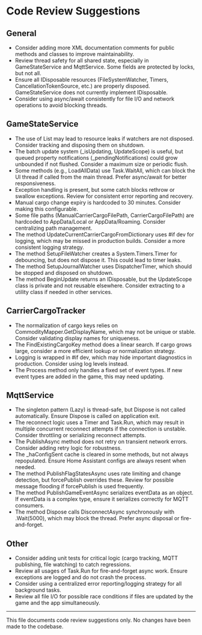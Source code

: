 # Code Review Suggestions

## General
- Consider adding more XML documentation comments for public methods and classes to improve maintainability.
- Review thread safety for all shared state, especially in GameStateService and MqttService. Some fields are protected by locks, but not all.
- Ensure all IDisposable resources (FileSystemWatcher, Timers, CancellationTokenSource, etc.) are properly disposed. GameStateService does not currently implement IDisposable.
- Consider using async/await consistently for file I/O and network operations to avoid blocking threads.

## GameStateService
- The use of List<FileSystemWatcher> may lead to resource leaks if watchers are not disposed. Consider tracking and disposing them on shutdown.
- The batch update system (_isUpdating, UpdateScope) is useful, but queued property notifications (_pendingNotifications) could grow unbounded if not flushed. Consider a maximum size or periodic flush.
- Some methods (e.g., LoadAllData) use Task.WaitAll, which can block the UI thread if called from the main thread. Prefer async/await for better responsiveness.
- Exception handling is present, but some catch blocks rethrow or swallow exceptions. Review for consistent error reporting and recovery.
- Manual cargo change expiry is hardcoded to 30 minutes. Consider making this configurable.
- Some file paths (ManualCarrierCargoFilePath, CarrierCargoFilePath) are hardcoded to AppData/Local or AppData/Roaming. Consider centralizing path management.
- The method UpdateCurrentCarrierCargoFromDictionary uses #if dev for logging, which may be missed in production builds. Consider a more consistent logging strategy.
- The method SetupFileWatcher creates a System.Timers.Timer for debouncing, but does not dispose it. This could lead to timer leaks.
- The method SetupJournalWatcher uses DispatcherTimer, which should be stopped and disposed on shutdown.
- The method BeginUpdate returns an IDisposable, but the UpdateScope class is private and not reusable elsewhere. Consider extracting to a utility class if needed in other services.

## CarrierCargoTracker
- The normalization of cargo keys relies on CommodityMapper.GetDisplayName, which may not be unique or stable. Consider validating display names for uniqueness.
- The FindExistingCargoKey method does a linear search. If cargo grows large, consider a more efficient lookup or normalization strategy.
- Logging is wrapped in #if dev, which may hide important diagnostics in production. Consider using log levels instead.
- The Process method only handles a fixed set of event types. If new event types are added in the game, this may need updating.

## MqttService
- The singleton pattern (Lazy<MqttService>) is thread-safe, but Dispose is not called automatically. Ensure Dispose is called on application exit.
- The reconnect logic uses a Timer and Task.Run, which may result in multiple concurrent reconnect attempts if the connection is unstable. Consider throttling or serializing reconnect attempts.
- The PublishAsync method does not retry on transient network errors. Consider adding retry logic for robustness.
- The _haConfigSent cache is cleared in some methods, but not always repopulated. Ensure Home Assistant configs are always resent when needed.
- The method PublishFlagStatesAsync uses rate limiting and change detection, but forcePublish overrides these. Review for possible message flooding if forcePublish is used frequently.
- The method PublishGameEventAsync serializes eventData as an object. If eventData is a complex type, ensure it serializes correctly for MQTT consumers.
- The method Dispose calls DisconnectAsync synchronously with .Wait(5000), which may block the thread. Prefer async disposal or fire-and-forget.

## Other
- Consider adding unit tests for critical logic (cargo tracking, MQTT publishing, file watching) to catch regressions.
- Review all usages of Task.Run for fire-and-forget async work. Ensure exceptions are logged and do not crash the process.
- Consider using a centralized error reporting/logging strategy for all background tasks.
- Review all file I/O for possible race conditions if files are updated by the game and the app simultaneously.

---

This file documents code review suggestions only. No changes have been made to the codebase.
